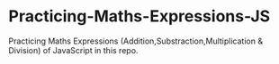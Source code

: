 # Practicing-Maths-Expressions-JS
Practicing Maths Expressions (Addition,Substraction,Multiplication & Division) of JavaScript in this repo.
